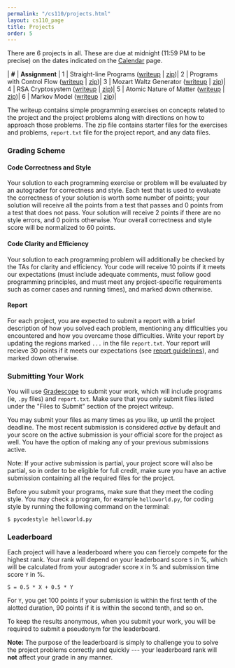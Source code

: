 ```yaml
---
permalink: "/cs110/projects.html"
layout: cs110_page
title: Projects
order: 5
---
```


There are 6 projects in all. These are due at midnight (11:59 PM to be precise) on the dates indicated on the [Calendar](calendar.html) page.

| **#** | **Assignment** |
1 | Straight-line Programs ([writeup](https://www.cs.umb.edu/~siyer/teaching/cs110/project1.pdf) \| [zip](https://www.cs.umb.edu/~siyer/teaching/cs110/project1.zip))|
2 | Programs with Control Flow ([writeup](https://www.cs.umb.edu/~siyer/teaching/cs110/project2.pdf) \| [zip](https://www.cs.umb.edu/~siyer/teaching/cs110/project2.zip))|
3 | Mozart Waltz Generator ([writeup](https://www.cs.umb.edu/~siyer/teaching/cs110/project3.pdf) \| [zip](https://www.cs.umb.edu/~siyer/teaching/cs110/project3.zip))|
4 | RSA Cryptosystem ([writeup](https://www.cs.umb.edu/~siyer/teaching/cs110/project4.pdf) \| [zip](https://www.cs.umb.edu/~siyer/teaching/cs110/project4.zip))|
5 | Atomic Nature of Matter ([writeup](https://www.cs.umb.edu/~siyer/teaching/cs110/project5.pdf) \| [zip](https://www.cs.umb.edu/~siyer/teaching/cs110/project5.zip))|
6 | Markov Model ([writeup](https://www.cs.umb.edu/~siyer/teaching/cs110/project6.pdf) \| [zip](https://www.cs.umb.edu/~siyer/teaching/cs110/project6.zip))|

The writeup contains simple programming exercises on concepts related to the project and the project problems along with directions on how to approach those problems. The zip file contains starter files for the exercises and problems, `report.txt` file for the project report, and any data files.

### Grading Scheme

#### Code Correctness and Style

Your solution to each programming exercise or problem will be evaluated by an autograder for correctness and style. Each test that is used to evaluate the correctness of your solution is worth some number of points; your solution will receive all the points from a test that passes and 0 points from a test that does not pass. Your solution will receive 2 points if there are no style errors, and 0 points otherwise. Your overall correctness and style score will be normalized to 60 points.

#### Code Clarity and Efficiency

Your solution to each programming problem will additionally be checked by the TAs for clarity and efficiency. Your code will receive 10 points if it meets our expectations (must include adequate comments, must follow good programming principles, and must meet any project-specific requirements such as corner cases and running times), and marked down otherwise.

#### Report

For each project, you are expected to submit a report with a brief description of how you solved each problem, mentioning any difficulties you encountered and how you overcame those difficulties. Write your report by updating the regions marked `...` in the file `report.txt`. Your report will recieve 30 points if it meets our expectations (see [report guidelines](/public/cs110/cs110_report_guidelines.pdf)), and marked down otherwise.

### Submitting Your Work

You will use [Gradescope](https://gradescope.com/) to submit your work, which will include programs (ie, `.py` files) and `report.txt`. Make sure that you only submit files listed under the "Files to Submit" section of the project writeup.

You may submit your files as many times as you like, up until the project deadline. The most recent submission is considered *active* by default and your score on the active submission is your official score for the project as well. You have the option of making any of your previous submissions active.

Note: If your active submission is partial, your project score will also be partial, so in order to be eligible for full credit, make sure you have an active submission containing all the required files for the project. 

Before you submit your programs, make sure that they meet the coding style. You may check a program, for example `helloworld.py`, for coding style by running the following command on the terminal:

```
$ pycodestyle helloworld.py
```

### Leaderboard

Each project will have a leaderboard where you can fiercely compete for the highest rank. Your rank will depend on your leaderboard score `S` in %, which will be calculated from your autograder score `X` in % and submission time score `Y` in %.

```
S = 0.5 * X + 0.5 * Y
```

For `Y`, you get 100 points if your submission is within the first tenth of the alotted duration, 90 points if it is within the second tenth, and so on.

To keep the results anonymous, when you submit your work, you will be required to submit a pseudonym for the leaderboard.

**Note:** The purpose of the leaderboard is simply to challenge you to solve the project problems correctly and quickly --- your leaderboard rank will **not** affect your grade in any manner.
